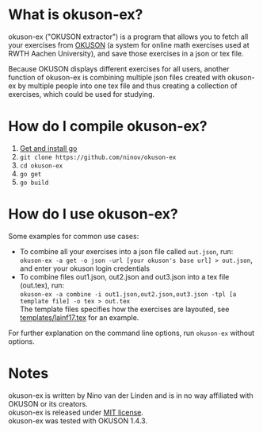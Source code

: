 # What is okuson-ex?

okuson-ex ("OKUSON extractor") is a program that allows you to fetch all your exercises from [OKUSON](https://github.com/frankluebeck/OKUSON) (a system for online math exercises used at RWTH Aachen University),
and save those exercises in a json or tex file.

Because OKUSON displays different exercises for all users, another function of okuson-ex is combining multiple json files created with okuson-ex by multiple people into one tex file and thus creating a collection of exercises, which could be used for studying.

# How do I compile okuson-ex?

1. [Get and install go](https://golang.org/doc/install)
2. `git clone https://github.com/ninov/okuson-ex`
3. `cd okuson-ex`
4. `go get`
5. `go build`

# How do I use okuson-ex?

Some examples for common use cases:

* To combine all your exercises into a json file called `out.json`, run:  
`okuson-ex -a get -o json -url [your okuson's base url] > out.json`,  
and enter your okuson login credentials
* To combine files out1.json, out2.json and out3.json into a tex file (out.tex), run:  
`okuson-ex -a combine -i out1.json,out2.json,out3.json -tpl [a template file] -o tex > out.tex`  
The template files specifies how the exercises are layouted, see [templates/lainf17.tex](templates/lainf17.tex) for an example.

For further explanation on the command line options, run `okuson-ex` without options.

# Notes

okuson-ex is written by Nino van der Linden and is in no way affiliated with OKUSON or its creators.  
okuson-ex is released under [MIT license](LICENSE).  
okuson-ex was tested with OKUSON 1.4.3.
